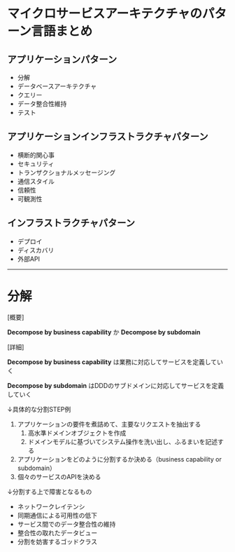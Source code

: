 # マイクロサービスアーキテクチャのパターン言語まとめ

## アプリケーションパターン
 - 分解
 - データベースアーキテクチャ
 - クエリー 
 - データ整合性維持 
 - テスト 
## アプリケーションインフラストラクチャパターン
 - 横断的関心事
 - セキュリティ 
 - トランザクショナルメッセージング
 - 通信スタイル 
 - 信頼性 
 - 可観測性 

## インフラストラクチャパターン
 - デプロイ 
 - ディスカバリ 
 - 外部API 

---------------------

# 分解
[概要]

**Decompose by business capability** か **Decompose by subdomain**

[詳細]

**Decompose by business capability** は業務に対応してサービスを定義していく

**Decompose by subdomain** はDDDのサブドメインに対応してサービスを定義していく

↓具体的な分割STEP例

1. アプリケーションの要件を煮詰めて、主要なリクエストを抽出する
    1. 高水準ドメインオブジェクトを作成
    2. ドメインモデルに基づいてシステム操作を洗い出し、ふるまいを記述する
2. アプリケーションをどのように分割するか決める（business capability or subdomain）
3. 個々のサービスのAPIを決める

↓分割する上で障害となるもの
 - ネットワークレイテンシ
 - 同期通信による可用性の低下
 - サービス間でのデータ整合性の維持
 - 整合性の取れたデータビュー
 - 分割を妨害するゴッドクラス
